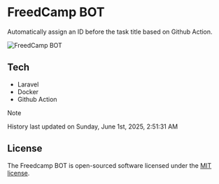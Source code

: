 # FreedCamp BOT

Automatically assign an ID before the task title based on Github Action.

![FreedCamp BOT](https://repository-images.githubusercontent.com/737932867/7d34798b-2680-471c-b089-a78a718d3d6a)

## Tech

- Laravel
- Docker
- Github Action

> [!NOTE]  
> History last updated on Sunday, June 1st, 2025, 2:51:31 AM

## License

The Freedcamp BOT is open-sourced software licensed under the [MIT license](https://opensource.org/licenses/MIT).
